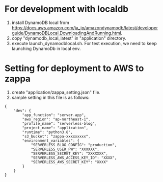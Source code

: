# For development with localdb
1. install DynamoDB local from https://docs.aws.amazon.com/ja_jp/amazondynamodb/latest/developerguide/DynamoDBLocal.DownloadingAndRunning.html.
1. copy "dynamodb_local_latest" in "application" directory.
1. execute launch_dynamodblocal.sh. For test execution, we need to keep launching DynamoDb in local env.

# Setting for deployment to AWS to zappa
1. create "application/zappa_setting.json" file.
1. sample setting in this file is as follows:
```
{
    "dev": {
        "app_function": "server.app",
        "aws_region": "ap-northeast-1",
        "profile_name": "serverless-blog",
        "project_name": "application",
        "runtime": "python3.8",
        "s3_bucket": "zappa-xxxxxxxxx",
        "environment_variables": {
            "SERVERLESS_BLOG_CONFIG": "production",
            "SERVERLESS_USER_PW": "XXXXXX",
            "SERVERLESS_SECRET_KEY": "XXXXXXX",
            "SERVERLESS_AWS_ACCESS_KEY_ID": "XXXX",
            "SERVERLESS_AWS_SECRET_KEY": "XXXX"
        }
    }
}
```